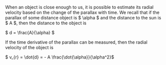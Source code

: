 When an object is close enough to us, it is possible to estimate its radial velocity based on the change of the parallax with time. We recall that if the parallax of some distance object is $ \alpha $ and the distance to the sun is $ A $, then the distance to the object is

$ d = \frac{A}{\alpha} $

If the time derivative of the parallax can be measured, then the radial velocity of the object is

$ v_{r} = \dot{d} = - A \frac{\dot{\alpha}}{\alpha^2}$